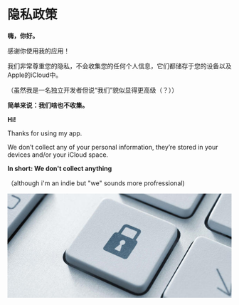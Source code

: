 # 隐私政策

**嗨，你好。**

感谢你使用我的应用！

我们非常尊重您的隐私，不会收集您的任何个人信息，它们都储存于您的设备以及Apple的iCloud中。

（虽然我是一名独立开发者但说“我们”貌似显得更高级（？））

**简单来说：我们啥也不收集。**

**Hi!**

Thanks for using my app.

We don’t collect any of your personal information, they’re stored in your devices and/or your iCloud space.

**In short: We don't collect anything**

（although i'm an indie but "we" sounds more profressional)

![privacy](assets/privacy.jpg "a locked lock on a computer keyboard")

